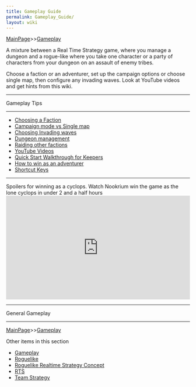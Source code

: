```yaml
---
title: Gameplay Guide
permalink: Gameplay_Guide/
layout: wiki
---
```


[MainPage](/keeperrl_wiki/ "wikilink")>>[Gameplay](/keeperrl_wiki/Gameplay "wikilink")

A mixture between a Real Time Strategy game, where you manage a dungeon and a rogue-like where you take one character or a party of characters from your dungeon on an assault of enemy tribes.

Choose a faction or an adventurer, set up the campaign options or choose single map, then configure any invading waves. Look at YouTube videos and get hints from this wiki.

<hr>
Gameplay Tips                                 
<hr>

-   [Choosing a Faction](/keeperrl_wiki/Alternative_Keeper_Characters "wikilink")
-   [Campaign mode vs Single map](/keeperrl_wiki/Campaign_Mode "wikilink")
-   [Choosing Invading waves](/keeperrl_wiki/Endless_Mode "wikilink") 
-   [Dungeon management](/keeperrl_wiki/RTS "wikilink")
-   [Raiding other factions](/keeperrl_wiki/Roguelike "wikilink")
-   [YouTube Videos](/keeperrl_wiki/YouTube_Videos "wikilink")
-   [Quick Start Walkthrough for Keepers](/keeperrl_wiki/Quick_Start_Walkthrough "wikilink")
-   [How to win as an adventurer](/keeperrl_wiki/How_To_Win_As_An_Adventurer "wikilink")
-   [Shortcut Keys](/keeperrl_wiki/Shortcut_Keys "wikilink")

<hr>
Spoilers for winning as a cyclops.
Watch Nookrium win the game as the lone cyclops in under 2 and a half hours
<div style="max-width: 560px; margin: 0 auto;">
  <div style="position: relative; padding-bottom: 56.25%; height: 0; overflow: hidden;">
    <iframe 
      src="https://www.youtube.com/embed/uRJXQE9C93w" 
      title="Nookrium conquers as cyclops loner" 
      frameborder="0" 
      allow="accelerometer; autoplay; clipboard-write; encrypted-media; gyroscope; picture-in-picture; web-share" 
      allowfullscreen
      style="position: absolute; top: 0; left: 0; width: 100%; height: 100%;">
    </iframe>
  </div>
</div>
<hr>
General Gameplay
<hr>

[MainPage](/keeperrl_wiki/ "wikilink")>>[Gameplay](/keeperrl_wiki/Gameplay "wikilink")

Other items in this section
-    [Gameplay](/keeperrl_wiki/Gameplay "wikilink")
-    [Roguelike](/keeperrl_wiki/Roguelike "wikilink")
-    [Roguelike Realtime Strategy Concept](/keeperrl_wiki/Roguelike_Realtime_Strategy_Concept "wikilink")
-    [RTS](/keeperrl_wiki/RTS "wikilink")
-    [Team Strategy](/keeperrl_wiki/Team_Strategy "wikilink")
